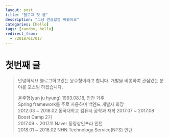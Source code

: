 ```yaml
---
layout: post
title: "블로그 첫 글"
description: "그냥 연습할겸 써봤어요"
categories: [hello]
tags: [random, hello]
redirect_from:
  - /2018/01/01/
---
```

# 첫번째 글
> 안녕하세요 블로그하고있는 윤주형이라고 합니다. 
> 개발을 비롯하여 관심있는 분야를 포스팅 하겠습니다.  
> 
> 윤주형(yun ju hyung) 1993.08.18, 인천 거주  
> Spring framework를 주로 사용하며 백엔드 개발자 희망  
> 2012.03 ~ 2018.02 동국대학교 컴퓨터 공학과 재학
> 2017.07 ~ 2017.08 Boost Camp 2기  
> 2017.09 ~ 2017.11 Naver 동영상인프라 인턴  
> 2018.01 ~ 2018.02 NHN Technology Service(NTS) 인턴  
